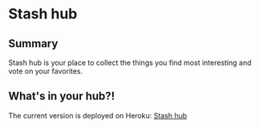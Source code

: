 # Stash hub

## Summary
Stash hub is your place to collect the things you find most interesting and vote on your favorites.



## What's in your hub?!

The current version is deployed on Heroku: [Stash hub](http://stashhub.herokuapp.com/)
